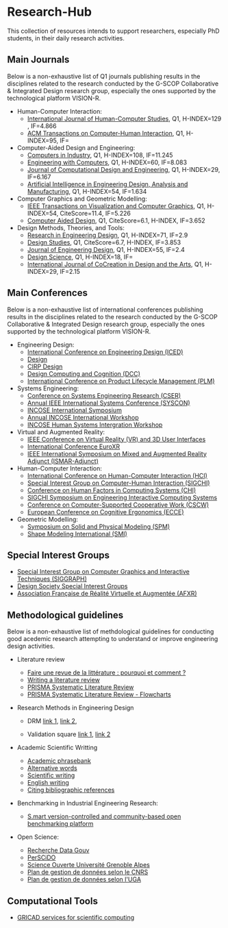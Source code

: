 # 

# Research-Hub

This collection of resources intends to support researchers, especially PhD students, in their daily research activities.  

## Main Journals

Below is a non-exhaustive list of Q1 journals publishing results in the disciplines related to the research conducted by the G-SCOP Collaborative & Integrated Design research group, especially the ones supported by the technological platform VISION-R.

- Human-Computer Interaction:
  - [International Journal of Human-Computer Studies](https://www.sciencedirect.com/journal/international-journal-of-human-computer-studies), Q1, H-INDEX=129 , IF=4.866
  - [ACM Transactions on Computer-Human Interaction](https://dl.acm.org/journal/tochi), Q1, H-INDEX=95, IF=
- Computer-Aided Design and Engineering:
  - [Computers in Industry](https://www.sciencedirect.com/journal/computers-in-industry), Q1, H-INDEX=108, IF=11.245
  - [Engineering with Computers](https://www.springer.com/journal/366), Q1, H-INDEX=60, IF=8.083
  - [Journal of Computational Design and Engineering](https://academic.oup.com/jcde?login=false), Q1, H-INDEX=29, IF=6.167
  - [Artificial Intelligence in Engineering Design, Analysis and Manufacturing](https://www.cambridge.org/core/journals/ai-edam), Q1, H-INDEX=54, IF=1.634
- Computer Graphics and Geometric Modelling:
  - [IEEE Transactions on Visualization and Computer Graphics](https://ieeexplore.ieee.org/xpl/RecentIssue.jsp?punumber=2945), Q1, H-INDEX=54, CiteScore=11.4, IF=5.226
  - [Computer Aided Design](https://www.sciencedirect.com/journal/computer-aided-design), Q1, CiteScore=6.1, H-INDEX, IF=3.652
- Design Methods, Theories, and Tools:
  - [Research in Engineering Design](https://www.springer.com/journal/163), Q1, H-INDEX=71, IF=2.9
  - [Design Studies](https://www.sciencedirect.com/journal/design-studies),  Q1, CiteScore=6.7, H-INDEX, IF=3.853
  - [Journal of Engineering Design](https://www.tandfonline.com/toc/cjen20/current), Q1, H-INDEX=55, IF=2.4
  - [Design Science](https://www.cambridge.org/core/journals/design-science), Q1, H-INDEX=18, IF=
  - [International Journal of CoCreation in Design and the Arts](https://www.tandfonline.com/journals/ncdn20), Q1, H-INDEX=29, IF=2.15

## Main Conferences

Below is a non-exhaustive list of international conferences publishing results in the disciplines related to the research conducted by the G-SCOP Collaborative & Integrated Design research group, especially the ones supported by the technological platform VISION-R.

- Engineering Design:
  - [International Conference on Engineering Design (ICED)](https://iced.designsociety.org/)
  - [Design](https://www.designconference.org/)
  - [CIRP Design]()
  - [Design Computing and Cognition (DCC)]()
  - [International Conference on Product Lifecycle Management (PLM)]()
- Systems Engineering:
  - [Conference on Systems Engineering Research (CSER)](https://cser.info/)
  - [Annual IEEE International Systems Conference (SYSCON)]()
  - [INCOSE International Symposium](https://www.incose.org/symp2022/home/what-is-the-international-symposium)
  - [Annual INCOSE International Workshop](https://www.incose.org/IW2023)
  - [INCOSE Human Systems Intergration Workshop](https://www.incose.org/hsiws2022)
- Virtual and Augmented Reality:
  - [IEEE Conference on Virtual Reality (VR) and 3D User Interfaces](http://ieeevr.org/2023)
  - [International Conference EuroXR](https://www.euroxr-association.org/euroxr-conferences/)
  - [IEEE International Symposium on Mixed and Augmented Reality Adjunct (ISMAR-Adjunct)](https://ieeexplore.ieee.org/xpl/conhome/9585620/proceeding)
- Human-Computer Interaction:
  - [International Conference on Human-Computer Interaction (HCI)](https://2023.hci.international/index.html)
  - [Special Interest Group on Computer-Human Interaction (SIGCHI)](https://sigchi.org/)
  - [Conference on Human Factors in Computing Systems (CHI)](https://dl.acm.org/doi/proceedings/10.1145/3491102)
  - [SIGCHI Symposium on Engineering Interactive Computing Systems](https://eics.acm.org/2023/)
  - [Conference on Computer-Supported Cooperative Work (CSCW)](https://cscw.acm.org/)
  - [European Conference on Cognitive Ergonomics (ECCE)](https://digitaleconomy.wales/ecce2023/)
- Geometric Modelling:
  - [Symposium on Solid and Physical Modeling (SPM)](https://sites.google.com/view/spm-2023/)
  - [Shape Modeling International (SMI)](https://smiconf.github.io/)

## Special Interest Groups
  - [Special Interest Group on Computer Graphics and Interactive Techniques (SIGGRAPH)](https://www.siggraph.org/)
  - [Design Society Special Interest Groups](https://www.designsociety.org/group/11/Special+Interest+Groups+%28SIGs%29)
  - [Association Française de Réalité Virtuelle et Augmentée (AFXR)](https://www.afxr.org/page/1756926-accueil)

## Methodological guidelines

Below is a non-exhaustive list of methdological guidelines for conducting good acedemic research attempting to understand or improve engineering design activities.

- Literature review
  - [Faire une revue de la littérature : pourquoi et comment ?](https://hal.science/hal-00657381/file/Pages_15_A_27_-_Dumez_H._-_2011_-_Faire_une_revue_de_littA_rature._-_Libellio_vol._7_nA_2.pdf)
  - [Writing a literature review](https://github.com/rpinquie/rpinquie.github.io/blob/master/PhD/biblio/Writing%20a%20literature%20review.pdf)
  - [PRISMA Systematic Literature Review](http://www.prisma-statement.org/)
  - [PRISMA Systematic Literature Review - Flowcharts](http://www.prisma-statement.org/PRISMAStatement/FlowDiagram)

- Research Methods in Engineering Design

  	- DRM [link 1](https://link.springer.com/book/10.1007/978-1-84882-587-1), [link 2](https://edisciplinas.usp.br/pluginfile.php/6312877/mod_resource/content/2/Txtei0476%20DRM%202009.pdf), 
	
  	- Validation square [link 1](https://www.researchgate.net/publication/238355807_The''Validation_Square''-Validating_Design_Methods), [link 2](https://asmedigitalcollection.asme.org/ebooks/book/103/chapter-abstract/22576/The-Validation-Square-How-Does-One-Verify-and?redirectedFrom=fulltext)

- Academic Scientific Writting
  - [Academic phrasebank](https://github.com/rpinquie/rpinquie.github.io/tree/master/PhD/biblio/Academic%20phrasebank.pdf)
  - [Alternative words](https://github.com/rpinquie/rpinquie.github.io/tree/master/PhD/biblio/Alternative%20words.pdf)
  - [Scientific writing](https://github.com/rpinquie/rpinquie.github.io/tree/master/PhD/biblio/Scientific%20writing.pdf)
  - [English writing](https://github.com/rpinquie/rpinquie.github.io/tree/master/PhD/biblio/English%20writing.pdf)
  - [Citing bibliographic references](https://github.com/rpinquie/rpinquie.github.io/tree/master/PhD/biblio/Citing%20bibliographic%20references.pdf)
- Benchmarking in Industrial Engineering Research:
  - [S.mart version-controlled and community-based open benchmarking platform](https://github.com/GIS-S-mart/Welcome)
- Open Science:
  - [Recherche Data Gouv](https://entrepot.recherche.data.gouv.fr/loginpage.xhtml;jsessionid=3f3e86caa237b27b725ff95e69ca?redirectPage=%2Fdataverseuser.xhtml)
  - [PerSCiDO](https://perscido.univ-grenoble-alpes.fr/)
  - [Science Ouverte Université Grenoble Alpes](https://scienceouverte.univ-grenoble-alpes.fr/)
  - [Plan de gestion de données selon le CNRS](https://doranum.fr/plan-gestion-donnees-dmp/le-plan-de-gestion-de-donnees-pas-a-pas_10_13143_t94g-9j96/)
  - [Plan de gestion de données selon l'UGA](https://scienceouverte.univ-grenoble-alpes.fr/donnees/organiser/pgd/)

## Computational Tools

- [GRICAD services for scientific computing](https://gricad.univ-grenoble-alpes.fr/catalogue.html)
